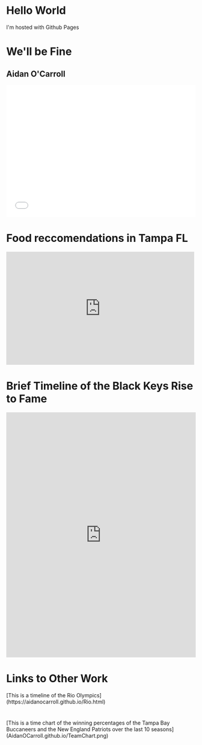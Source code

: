<h1> Hello World </h1>
<p> I'm hosted with Github Pages </p>
<h1>We'll be Fine</h1> 
<h2>Aidan O'Carroll</h2>
<iframe src="//www.pixton.com/embed/arsrtq9j" frameborder="0" width="100%" height="350" allowfullscreen></iframe>



<h1>Food reccomendations in Tampa FL</h1>
<iframe width="500" height="300" scrolling="no" frameborder="no" src="https://fusiontables.google.com/embedviz?q=select+col1+from+11gfMYYh0RJgle9ekMBK-xTOYDnCvZ6ouxveVUyBb&amp;viz=MAP&amp;h=false&amp;lat=27.939379474518383&amp;lng=-82.44287440693358&amp;t=1&amp;z=12&amp;l=col1&amp;y=2&amp;tmplt=3&amp;hml=ONE_COL_LAT_LNG"></iframe>



<h1>Brief Timeline of the Black Keys Rise to Fame</h1>
<iframe src='https://cdn.knightlab.com/libs/timeline3/latest/embed/index.html?source=1fqiJY0EGUYCfEQZu3SnF0piOkIx9M0NuhCCNH3qOmmI&font=Default&lang=en&initial_zoom=2&height=650' width='100%' height='650' webkitallowfullscreen mozallowfullscreen allowfullscreen frameborder='0'></iframe>



<h1>Links to Other Work</h1>
[This is a timeline of the Rio Olympics](https://aidanocarroll.github.io/Rio.html)
<h1> </h1>
[This is a time chart of the winning percentages of the Tampa Bay Buccaneers and the New England Patriots over the last 10 seasons](AidanOCarroll.github.io/TeamChart.png)
